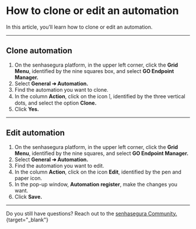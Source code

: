 # How to clone or edit an automation

In this article, you’ll learn how to clone or edit an automation.

* * *

## Clone automation

1. On the senhasegura platform,  in the upper left corner, click the **Grid Menu**, identified by the nine squares box, and select **GO Endpoint Manager.**
2. Select **General ➔ Automation.**
3. Find the automation you want to clone.
4. In the column **Action**, click on the icon **⁝**, identified by the three vertical dots, and select the option **Clone.**
5. Click **Yes.**

* * *

## Edit automation

1. On the senhasegura platform,  in the upper left corner, click the **Grid Menu**, identified by the nine squares, and select **GO Endpoint Manager.**
2. Select **General ➔ Automation.**
3. Find the automation you want to edit.
4. In the column **Action**, click on the icon **Edit**, identified by the pen and paper icon.
5. In the pop-up window, **Automation register**, make the changes you want.
6. Click **Save.**

* * *

Do you still have questions? Reach out to the [senhasegura Community.](https://community.senhasegura.io/){target="_blank"}
